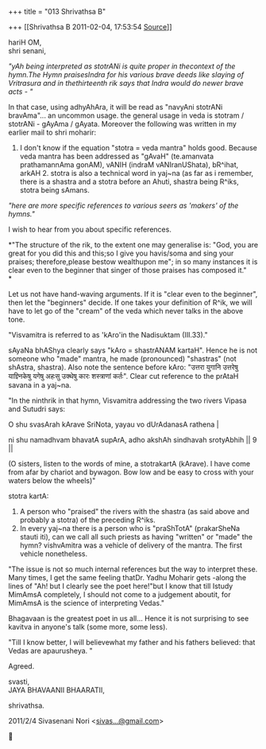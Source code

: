 +++
title = "013 Shrivathsa B"

+++
[[Shrivathsa B	2011-02-04, 17:53:54 [Source](https://groups.google.com/g/bvparishat/c/tLU7mvXUYkE)]]



hariH OM,  
shri senani,

  
  
*"yAh being interpreted as stotrANi is quite proper in thecontext of the hymn.The Hymn praisesIndra for his various brave deeds like slaying of Vritrasura and in thethirteenth rik says that Indra would do newer brave acts - "*

 In that case, using adhyAhAra, it will be read as "navyAni stotrANi bravAma"... an uncommon usage. the general usage in veda is stotram / stotrANi - gAyAma / gAyata. Moreover the following was written in my earlier mail to shri moharir:

  

1.  I don't know if the equation "stotra = veda mantra" holds good.
    Because veda mantra has been addressed as "gAvaH" (te.amanvata
    prathamannAma gonAM), vANIH (indraM vANIranUShata), bR^ihat, arkAH 2.  stotra is also a technical word in yaj\~na (as far as i remember,
    there is a shastra and a stotra before an Ahuti, shastra being
    R^iks, stotra being sAmans.  

*"here are more specific references to various seers as 'makers' of the hymns."*  

I wish to hear from you about specific references.

  
  
*"The structure of the rik, to the extent one may generalise is: "God, you are great for you did this and this;so I give you havis/soma and sing your praises; therefore,please bestow wealthupon me"; in so many instances it is clear even to the beginner that singer of those praises has composed it."  
*

Let us not have hand-waving arguments. If it is "clear even to the beginner", then let the "beginners" decide. If one takes your definition of R^ik, we will have to let go of the "cream" of the veda which never talks in the above tone.

  
  
"Visvamitra is referred to as 'kAro'in the Nadisuktam (III.33)."  

sAyaNa bhAShya clearly says "kAro = shastrANAM kartaH". Hence he is not someone who "made" mantra, he made (pronounced) "shastras" (not shAstra, shastra). Also note the sentence before kAro: "उत्तरा युगानि उत्तरेषु याज्ञ्निकेषु यगेषु अहःसु उक्थेषु कारः शस्त्राणां कर्तः". Clear cut reference to the prAtaH savana in a yaj\~na.

  
  
"In the ninthrik in that hymn, Visvamitra addressing the two rivers Vipasa and Sutudri says:



O shu svasArah kArave SriNota, yayau vo dUrAdanasA rathena \|

ni shu namadhvam bhavatA supArA, adho akshAh sindhavah srotyAbhih \|\| 9 \|\|



(O sisters, listen to the words of mine, a stotrakartA (kArave). I have come from afar by chariot and bywagon. Bow low and be easy to cross with your waters below the wheels)"  
  

 stotra kartA:  
1. A person who "praised" the rivers with the shastra (as said above and probably a stotra) of the preceding R^iks.  
2. In every yaj\~na there is a person who is "praShTotA" (prakarSheNa stauti iti), can we call all such priests as having "written" or "made" the hymn? vishvAmitra was a vehicle of delivery of the mantra. The first vehicle nonetheless.  
  

"The issue is not so much internal references but the way to interpret these. Many times, I get the same feeling thatDr. Yadhu Moharir gets -along the lines of "Ah! but I clearly see the poet here!"but I know that till Istudy MimAmsA completely, I should not come to a judgement aboutit, for MimAmsA is the science of interpreting Vedas."  

 Bhagavaan is the greatest poet in us all... Hence it is not surprising to see kavitva in anyone's talk (some more, some less).

  
  
"Till I know better, I will believewhat my father and his fathers believed: that Vedas are apaurusheya. "  

 Agreed.

  
  
svasti,  
 JAYA BHAVAANII BHAARATII,  

shrivathsa.  

2011/2/4 Sivasenani Nori \<[sivas...@gmail.com]()\>



